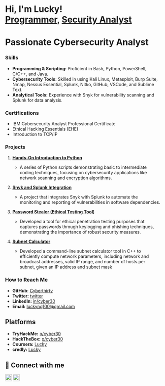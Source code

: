 # Hi, I'm Lucky! <br> [Programmer](https://github.com/cyberthirty), [Security Analyst](https://linkedin.com/in/cyber30)
# Passionate Cybersecurity Analyst

### Skills

- **Programming & Scripting:** Proficient in Bash, Python, PowerShell, C/C++, and Java.
- **Cybersecurity Tools:** Skilled in using Kali Linux, Metasploit, Burp Suite, Nmap, Nessus Essential, Splunk, Nitko, GitHub, VSCode, and Sublime Text.
- **Analytical Tools:** Experience with Snyk for vulnerability scanning and Splunk for data analysis.

### Certifications

- IBM Cybersecurity Analyst Professional Certificate
- Ethical Hacking Essentials (EHE)
- Introduction to TCP/IP

### Projects

1. **[Hands-On Introduction to Python](https://github.com/cyberthirty/hands-on-intro-to-python)**
   - A series of Python scripts demonstrating basic to intermediate coding techniques, focusing on cybersecurity applications like network scanning and encryption algorithms.

2. **[Snyk and Splunk Integration](https://github.com/cyberthirty/snyk-and-splunk)**
   - A project that integrates Snyk with Splunk to automate the monitoring and reporting of vulnerabilities in software dependencies.

3. **[Password Stealer (Ethical Testing Tool)]()**
   - Developed a tool for ethical penetration testing purposes that captures passwords through keylogging and phishing techniques, demonstrating the importance of robust security measures.

4. **[Subnet Calculator](https://github.com/cyberthirty/Subnet-Calculator)**
   - Developed a command-line subnet calculator tool in C++ to efficiently compute network parameters, including network and broadcast addresses, valid IP range, and number of hosts per subnet, given an IP address and subnet mask
    
### How to Reach Me

- **GitHub:** [Cyberthirty](https://github.com/cyberthirty)
- **Twitter:** [twitter](https://twitter.com/cyberthirty30)
- **LinkedIn:** [in/cyber30](https://linkedin.com/in/cyber30)
- **Email:** [luckyng100@gmail.com](mailto:luckyng100@gmail.com)

## Platforms

- **TryHackMe:** [p/cyber30](https://tryhackme.com/p/cyber30)
- **HackTheBox:** [p/cyber30](https://app.hackthebox.com/profile/1751803)
- **Coursera:** [Lucky](https://www.coursera.org/learner/lucky-ngabuh)
- **credly:** [Lucky](https://www.credly.com/users/lucky-ngabuh)

## 🤳 Connect with me

[<img align="left" alt="cyberthirty30 | Twitter" width="22px" src="https://cdn.jsdelivr.net/npm/simple-icons@v3/icons/twitter.svg" />][twitter]
[<img align="left" alt="Cyber30 | LinkedIn" width="22px" src="https://cdn.jsdelivr.net/npm/simple-icons@v3/icons/linkedin.svg" />][linkedin]

[twitter]: https://twitter.com/cyberthirty30
[linkedin]: https://linkedin.com/in/cyber30

</div>
<!--
**cyberthirty/cyberthirty** is a ✨ _special_ ✨ repository because its `README.md` (this file) appears on your GitHub profile.

Here are some ideas to get you started:

- 🔭 I’m currently working on ...
- 🌱 I’m currently learning ...
- 👯 I’m looking to collaborate on ...
- 🤔 I’m looking for help with ...
- 💬 Ask me about ...
- 📫 How to reach me: ...
- 😄 Pronouns: ...
- ⚡ Fun fact: ...
-->
